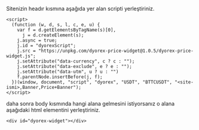 Sitenizin headır kısmına aşağıda yer alan scripti yerleştiriniz.

    <script>
      (function (w, d, s, l, c, e, u) {
        var f = d.getElementsByTagName(s)[0],
          j = d.createElement(s);
        j.async = true;
        j.id = "dyorexScript";
        j.src = "https://unpkg.com/dyorex-price-widget@1.0.5/dyorex-price-widget.js";
        j.setAttribute("data-currency", c ? c : "");
        j.setAttribute("data-exclude", e ? e : "");
        j.setAttribute("data-utm", u ? u : "")
        f.parentNode.insertBefore(j, f);
      })(window, document, "script", "dyorex", "USDT", "BTTCUSDT", "<site-ismi>,Banner,Price+Banner");
    </script>

daha sonra body kısmında hangi alana gelmesini istiyorsanız o alana aşağıdaki html elementini yerleştiriniz.

    <div id="dyorex-widget"></div>

